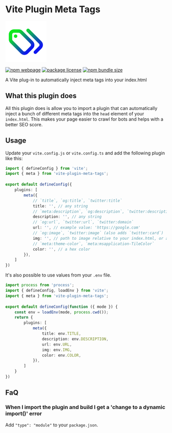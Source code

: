 # Vite Plugin Meta Tags

<img src="./logo.png" alt="Logo">

[![npm webpage](https://img.shields.io/npm/v/vite-plugin-meta-tags?color=0c72cc)](https://www.npmjs.com/package/vite-plugin-meta-tags)
[![package license](https://img.shields.io/github/license/byr0n3/vite-plugin-meta-tags)](https://github.com/byr0n3/vite-plugin-meta-tags/blob/master/LICENSE)
[![npm bundle size](https://img.shields.io/bundlephobia/min/vite-plugin-meta-tags)](https://bundlephobia.com/package/vite-plugin-meta-tags)

A Vite plug-in to automatically inject meta tags into your index.html

## What this plugin does

All this plugin does is allow you to import a plugin that can
automatically inject a bunch of different meta tags into the `head` element
of your `index.html`.
This makes your page easier to crawl for bots and helps with a better SEO score.

## Usage

Update your `vite.config.js` or `vite.config.ts` and add the following plugin like this:

```typescript
import { defineConfig } from 'vite';
import { meta } from 'vite-plugin-meta-tags';

export default defineConfig({
	plugins: [
		meta({
			// `title`, `og:title`, `twitter:title`
			title: '', // any string
			// `meta:description`, `og:description`, `twitter:description`
			description: '', // any string
			// `og:url`, `twitter:url`, `twitter:domain`
			url: '', // example value: 'https://google.com'
			// `og:image`, `twitter:image` (also adds `twitter:card`)
			img: '', // path to image relative to your index.html, or a image on a CDN
			// `meta:theme-color`, `meta:msapplication-TileColor`
			color: '', // a hex color
		}),
	]
})
```

It's also possible to use values from your `.env` file.

```typescript
import process from 'process';
import { defineConfig, loadEnv } from 'vite';
import { meta } from 'vite-plugin-meta-tags';

export default defineConfig(function ({ mode }) {
	const env = loadEnv(mode, process.cwd());
	return {
		plugins: [
			meta({
				title: env.TITLE,
				description: env.DESCRIPTION,
				url: env.URL,
				img: env.IMG,
				color: env.COLOR,
			}),
		]
	}
})
```

## FaQ

### When I import the plugin and build I get a 'change to a dynamic import()' error

Add `"type": "module"` to your `package.json`.
